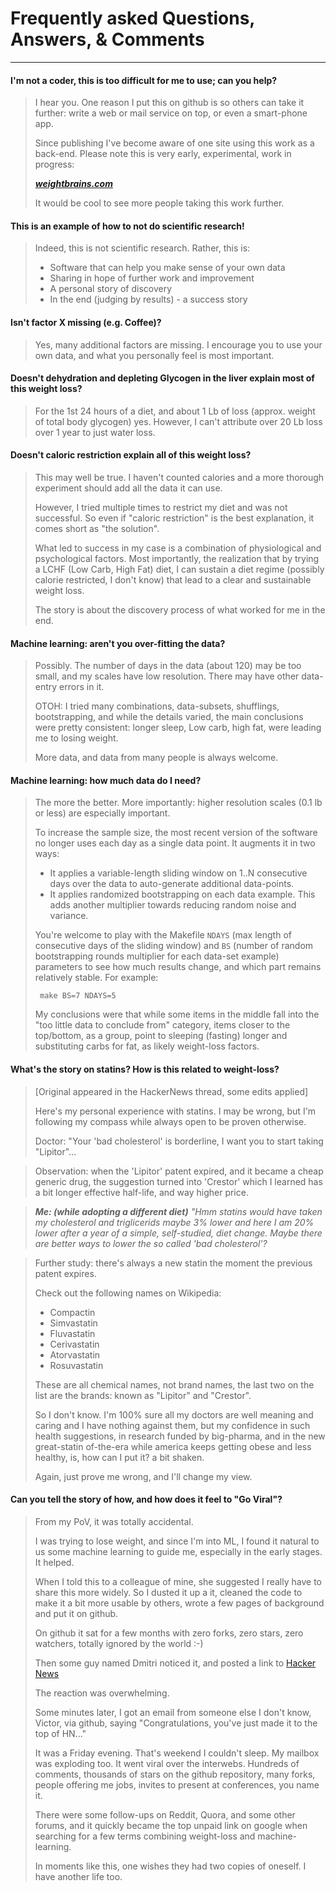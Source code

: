 # Frequently asked Questions, Answers, & Comments

------------------

#### I'm not a coder, this is too difficult for me to use; can you help?

> I hear you. One reason I put this on github is so others can take it further: write a web or mail service on top, or even a smart-phone app.
>
> Since publishing I've become aware of one site using this work as a back-end. Please note this is very early, experimental, work in progress:
>
>    ***[weightbrains.com](http://weightbrains.com)***
>
> It would be cool to see more people taking this work further.
>


#### This is an example of how to not do scientific research!

> Indeed, this is not scientific research.   Rather, this is:
>
>   - Software that can help you make sense of your own data
>   - Sharing in hope of further work and improvement
>   - A personal story of discovery
>   - In the end (judging by results) - a success story
>


#### Isn't factor X missing (e.g. Coffee)?

> Yes, many additional factors are missing.  I encourage you to use your own data, and what you personally feel is most important.


#### Doesn't dehydration and depleting Glycogen in the liver explain most of this weight loss?

> For the 1st 24 hours of a diet, and about 1 Lb of loss (approx. weight of total body glycogen) yes.  However, I can't attribute over 20 Lb loss over 1 year to just water loss.

#### Doesn't caloric restriction explain all of this weight loss?

> This may well be true.  I haven't counted calories and a more thorough experiment should add all the data it can use.
>
> However, I tried multiple times to restrict my diet and was not successful.  So even if "caloric restriction" is the best explanation, it comes short as "the solution".
>
> What led to success in my case is a combination of physiological and psychological factors. Most importantly, the realization that by trying a LCHF (Low Carb, High Fat) diet, I can sustain a diet regime (possibly calorie restricted, I don't know) that lead to a clear and sustainable weight loss.
>
> The story is about the discovery process of what worked for me in the end.

#### Machine learning: aren't you over-fitting the data?

> Possibly. The number of days in the data (about 120) may be too small, and my scales have low resolution. There may have other data-entry errors in it.
>
> OTOH: I tried many combinations, data-subsets, shufflings, bootstrapping, and while the details varied, the main conclusions were pretty consistent: longer sleep, Low carb, high fat, were leading me to losing weight.
>
> More data, and data from many people is always welcome.
>

#### Machine learning: how much data do I need?

> The more the better. More importantly: higher resolution scales (0.1 lb or less) are especially important.
>
> To increase the sample size, the most recent version of the software no longer uses each day as a single data point. It augments it in two ways:
>   - It applies a variable-length sliding window on 1..N consecutive days over the data to auto-generate additional data-points.
>   - It applies randomized bootstrapping on each data example. This adds another multiplier towards reducing random noise and variance.
>
> You're welcome to play with the Makefile `NDAYS` (max length of consecutive days of the sliding window) and `BS` (number of random bootstrapping rounds multiplier for each data-set example) parameters to see how much results change, and which part remains relatively stable.
> For example:
>
>      make BS=7 NDAYS=5
>
> My conclusions were that while some items in the middle fall into the "too little data to conclude from" category, items closer to the top/bottom, as a group, point to sleeping (fasting) longer and substituting carbs for fat, as likely weight-loss factors.

#### What's the story on statins? How is this related to weight-loss?

> [Original appeared in the HackerNews thread, some edits applied]
>
> Here's my personal experience with statins. I may be wrong, but I'm following my compass while always open to be proven otherwise.
>
> Doctor: "Your 'bad cholesterol' is borderline, I want you to start taking "Lipitor"...

> Observation: when the 'Lipitor' patent expired, and it became a cheap generic drug, the suggestion turned into 'Crestor' which I learned has a bit longer effective half-life, and way higher price.

> ***Me: (while adopting a different diet)***
> *"Hmm statins would have taken my cholesterol and triglicerids  _maybe_ 3% lower and here I am 20% lower after a year of a simple, self-studied, diet change. Maybe there are better ways to lower the so called 'bad cholesterol'?*

> Further study: there's always a new statin the moment the previous patent expires.
>
> Check out the following names on Wikipedia:
>
>    - Compactin
>    - Simvastatin
>    - Fluvastatin
>    - Cerivastatin
>    - Atorvastatin
>    - Rosuvastatin
>
> These are all chemical names, not brand names, the last two on the list are the brands: known as "Lipitor" and "Crestor".
>
> So I don't know. I'm 100% sure all my doctors are well meaning and caring and I have nothing against them, but my confidence in such health suggestions, in research funded by big-pharma, and in the new great-statin of-the-era while america keeps getting obese and less healthy, is, how can I put it? a bit shaken.
>
> Again, just prove me wrong, and I'll change my view.


#### Can you tell the story of how, and how does it feel to "Go Viral"?

>
> From my PoV, it was totally accidental.
>
> I was trying to lose weight, and since I'm into ML, I found it natural to us some machine learning to guide me, especially in the early stages. It helped.
>
> When I told this to a colleague of mine, she suggested I really have to share this more widely. So I dusted it up a it, cleaned the code to make it a bit more usable by others, wrote a few pages of background and put it on github.
>
> On github it sat for a few months with zero forks, zero stars, zero watchers, totally ignored by the world :-)
>
> Then some guy named Dmitri noticed it, and posted a link to [Hacker News](http://ycombinator.com/news)
>
> The reaction was overwhelming.
>
> Some minutes later, I got an email from someone else I don't know, Victor, via github, saying "Congratulations, you've just made it to the top of HN..."
>
> It was a Friday evening. That's weekend I couldn't sleep. My mailbox was exploding too. It went viral over the interwebs. Hundreds of comments, thousands of stars on the github repository, many forks, people offering me jobs, invites to present at conferences, you name it.
>
>  There were some follow-ups on Reddit, Quora, and some other forums, and it quickly became the top unpaid link on google when searching for a few terms combining weight-loss and machine-learning.
>
> In moments like this, one wishes they had two copies of oneself. I have another life too.
>

